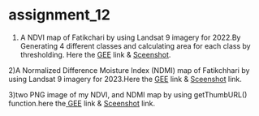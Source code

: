 # assignment_12

1) A  NDVI map of Fatikchari by using Landsat 9 imagery for 2022.By Generating 4 different classes and calculating area for each class by thresholding. Here the [GEE](https://code.earthengine.google.com/bb66d1969c5800a581c9bd3e70613433) link & [Sceenshot](https://github.com/Aimon-Rana-Jihad/assignment_12/commit/f291da308367de99bb0f8daa14bc0e20ccb2c34a).

2)A Normalized Difference Moisture Index (NDMI) map of Fatikchhari by using Landsat 9 imagery for 2023.Here the [GEE](https://code.earthengine.google.com/170378bf756568dd6dbdf10635da20ac) link & [Sceenshot](https://github.com/Aimon-Rana-Jihad/assignment_12/commit/5749d462c0bb3580f237c87ec26b13ee188e08d6) link.

3)two PNG image of my NDVI, and NDMI map by using getThumbURL() function.here the[ GEE](https://code.earthengine.google.com/be4fb9b61721b32fb9f96447c68e0000) link & [Sceenshot](https://github.com/Aimon-Rana-Jihad/assignment_12/commit/04f5386e6f2f544fafdd5fc52f0c57f2887cac6e) link.
